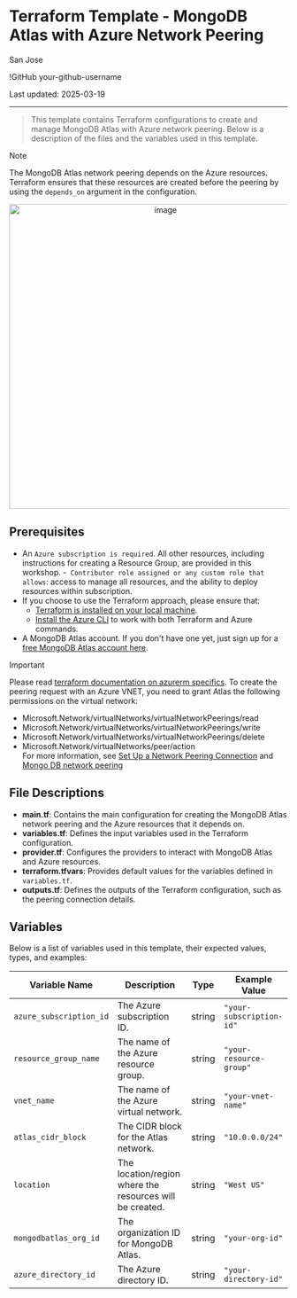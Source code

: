 # Terraform Template - MongoDB Atlas with Azure Network Peering

San Jose

!GitHub
your-github-username

Last updated: 2025-03-19

------------------------------------------

> This template contains Terraform configurations to create and manage MongoDB Atlas with Azure network peering. Below is a description of the files and the variables used in this template.

> [!NOTE]
> The MongoDB Atlas network peering depends on the Azure resources. Terraform ensures that these resources are created before the peering by using the `depends_on` argument in the configuration.

<p align="center">
    <img width="550" alt="image" src="">

</p>

## Prerequisites

- An `Azure subscription is required`. All other resources, including instructions for creating a Resource Group, are provided in this workshop.
-` Contributor role assigned or any custom role that allows`: access to manage all resources, and the ability to deploy resources within subscription.
- If you choose to use the Terraform approach, please ensure that:
  -  [Terraform is installed on your local machine](https://developer.hashicorp.com/terraform/tutorials/azure-get-started/install-cli#install-terraform).
  -  [Install the Azure CLI](https://learn.microsoft.com/en-us/cli/azure/install-azure-cli) to work with both Terraform and Azure commands.
- A MongoDB Atlas account. If you don't have one yet, just sign up for a [free MongoDB Atlas account here](https://www.mongodb.com/cloud/atlas/register).

> [!IMPORTANT]
> Please read [terraform documentation on azurerm specifics](https://registry.terraform.io/providers/mongodb/mongodbatlas/latest/docs/resources/network_peering). To create the peering request with an Azure VNET, you need to grant Atlas the following permissions on the virtual network: <br/>
> - Microsoft.Network/virtualNetworks/virtualNetworkPeerings/read <br/>
> - Microsoft.Network/virtualNetworks/virtualNetworkPeerings/write <br/>
> - Microsoft.Network/virtualNetworks/virtualNetworkPeerings/delete <br/>
> - Microsoft.Network/virtualNetworks/peer/action <br/>
> For more information, see [Set Up a Network Peering Connection](https://docs.atlas.mongodb.com/security-vpc-peering/) and [Mongo DB network peering](https://docs.atlas.mongodb.com/reference/api/vpc-create-peering-connection/)

## File Descriptions

- **main.tf**: Contains the main configuration for creating the MongoDB Atlas network peering and the Azure resources that it depends on.
- **variables.tf**: Defines the input variables used in the Terraform configuration.
- **provider.tf**: Configures the providers to interact with MongoDB Atlas and Azure resources.
- **terraform.tfvars**: Provides default values for the variables defined in `variables.tf`.
- **outputs.tf**: Defines the outputs of the Terraform configuration, such as the peering connection details.

## Variables

Below is a list of variables used in this template, their expected values, types, and examples:

| Variable Name             | Description                                      | Type   | Example Value         |
|---------------------------|--------------------------------------------------|--------|-----------------------|
| `azure_subscription_id`   | The Azure subscription ID.                       | string | `"your-subscription-id"` |
| `resource_group_name`     | The name of the Azure resource group.            | string | `"your-resource-group"` |
| `vnet_name`               | The name of the Azure virtual network.           | string | `"your-vnet-name"`    |
| `atlas_cidr_block`        | The CIDR block for the Atlas network.            | string | `"10.0.0.0/24"`       |
| `location`                | The location/region where the resources will be created. | string | `"West US"`           |
| `mongodbatlas_org_id`     | The organization ID for MongoDB Atlas.           | string | `"your-org-id"`       |
| `azure_directory_id`      | The Azure directory ID.                          | string | `"your-directory-id"` |

